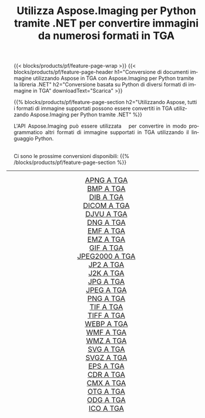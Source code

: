 ﻿---
title: Utilizza Aspose.Imaging per Python tramite .NET per convertire immagini da numerosi formati in TGA 
weight: 3920
url: /it/python-net/conversion/to/tga 
lang: it
langdirlevel: 2
locales: zh-hans,ja,it,ru,de,es,fr,nl,id,lt,pl,pt,vi,tr,ko,zh-hant,ar,hi,th,sv,cs,uk,he
description: Puoi utilizzare Aspose.Imaging per Python tramite la libreria .NET per convertire da una varietà di formati in TGA
---

{{< blocks/products/pf/feature-page-wrap >}}
{{< blocks/products/pf/feature-page-header h1="Conversione di documenti immagine utilizzando Aspose in TGA con Aspose.Imaging per Python tramite la libreria .NET" h2="Conversione basata su Python di diversi formati di immagine in TGA" downloadText="Scarica" >}}


{{% blocks/products/pf/feature-page-section  h2="Utilizzando Aspose, tutti i formati di immagine supportati possono essere convertiti in TGA utilizzando Aspose.Imaging per Python tramite .NET" %}}
<p align=justify>L'API Aspose.Imaging può essere utilizzata   per convertire in modo programmatico altri formati di immagine supportati in TGA utilizzando il linguaggio Python.</p>
<br/>
Ci sono le prossime conversioni disponibili:
{{% /blocks/products/pf/feature-page-section %}}
<div class="container-fluid productfamilypage bg-gray">
    <div class="convertypes bg-gray agp-content section">
        <div class="container">
		<hr style="margin-left:-20px;"/>
		<div class="row other-converters" style="gap: 10px;font-size: 19px;text-align:center;">
		    <div class='col-md-2 other-converter remove-lp remove-rp'><a href="/imaging/it/python-net/conversion/apng-to-tga" style="padding:15px;">APNG A TGA</a></div>
<div class='col-md-2 other-converter remove-lp remove-rp'><a href="/imaging/it/python-net/conversion/bmp-to-tga" style="padding:15px;">BMP A TGA</a></div>
<div class='col-md-2 other-converter remove-lp remove-rp'><a href="/imaging/it/python-net/conversion/dib-to-tga" style="padding:15px;">DIB A TGA</a></div>
<div class='col-md-2 other-converter remove-lp remove-rp'><a href="/imaging/it/python-net/conversion/dicom-to-tga" style="padding:15px;">DICOM A TGA</a></div>
<div class='col-md-2 other-converter remove-lp remove-rp'><a href="/imaging/it/python-net/conversion/djvu-to-tga" style="padding:15px;">DJVU A TGA</a></div>
<div class='col-md-2 other-converter remove-lp remove-rp'><a href="/imaging/it/python-net/conversion/dng-to-tga" style="padding:15px;">DNG A TGA</a></div>
<div class='col-md-2 other-converter remove-lp remove-rp'><a href="/imaging/it/python-net/conversion/emf-to-tga" style="padding:15px;">EMF A TGA</a></div>
<div class='col-md-2 other-converter remove-lp remove-rp'><a href="/imaging/it/python-net/conversion/emz-to-tga" style="padding:15px;">EMZ A TGA</a></div>
<div class='col-md-2 other-converter remove-lp remove-rp'><a href="/imaging/it/python-net/conversion/gif-to-tga" style="padding:15px;">GIF A TGA</a></div>
<div class='col-md-2 other-converter remove-lp remove-rp'><a href="/imaging/it/python-net/conversion/jpeg2000-to-tga" style="padding:15px;">JPEG2000 A TGA</a></div>
<div class='col-md-2 other-converter remove-lp remove-rp'><a href="/imaging/it/python-net/conversion/jp2-to-tga" style="padding:15px;">JP2 A TGA</a></div>
<div class='col-md-2 other-converter remove-lp remove-rp'><a href="/imaging/it/python-net/conversion/j2k-to-tga" style="padding:15px;">J2K A TGA</a></div>
<div class='col-md-2 other-converter remove-lp remove-rp'><a href="/imaging/it/python-net/conversion/jpg-to-tga" style="padding:15px;">JPG A TGA</a></div>
<div class='col-md-2 other-converter remove-lp remove-rp'><a href="/imaging/it/python-net/conversion/jpeg-to-tga" style="padding:15px;">JPEG A TGA</a></div>
<div class='col-md-2 other-converter remove-lp remove-rp'><a href="/imaging/it/python-net/conversion/png-to-tga" style="padding:15px;">PNG A TGA</a></div>
<div class='col-md-2 other-converter remove-lp remove-rp'><a href="/imaging/it/python-net/conversion/tif-to-tga" style="padding:15px;">TIF A TGA</a></div>
<div class='col-md-2 other-converter remove-lp remove-rp'><a href="/imaging/it/python-net/conversion/tiff-to-tga" style="padding:15px;">TIFF A TGA</a></div>
<div class='col-md-2 other-converter remove-lp remove-rp'><a href="/imaging/it/python-net/conversion/webp-to-tga" style="padding:15px;">WEBP A TGA</a></div>
<div class='col-md-2 other-converter remove-lp remove-rp'><a href="/imaging/it/python-net/conversion/wmf-to-tga" style="padding:15px;">WMF A TGA</a></div>
<div class='col-md-2 other-converter remove-lp remove-rp'><a href="/imaging/it/python-net/conversion/wmz-to-tga" style="padding:15px;">WMZ A TGA</a></div>
<div class='col-md-2 other-converter remove-lp remove-rp'><a href="/imaging/it/python-net/conversion/svg-to-tga" style="padding:15px;">SVG A TGA</a></div>
<div class='col-md-2 other-converter remove-lp remove-rp'><a href="/imaging/it/python-net/conversion/svgz-to-tga" style="padding:15px;">SVGZ A TGA</a></div>
<div class='col-md-2 other-converter remove-lp remove-rp'><a href="/imaging/it/python-net/conversion/eps-to-tga" style="padding:15px;">EPS A TGA</a></div>
<div class='col-md-2 other-converter remove-lp remove-rp'><a href="/imaging/it/python-net/conversion/cdr-to-tga" style="padding:15px;">CDR A TGA</a></div>
<div class='col-md-2 other-converter remove-lp remove-rp'><a href="/imaging/it/python-net/conversion/cmx-to-tga" style="padding:15px;">CMX A TGA</a></div>
<div class='col-md-2 other-converter remove-lp remove-rp'><a href="/imaging/it/python-net/conversion/otg-to-tga" style="padding:15px;">OTG A TGA</a></div>
<div class='col-md-2 other-converter remove-lp remove-rp'><a href="/imaging/it/python-net/conversion/odg-to-tga" style="padding:15px;">ODG A TGA</a></div>
<div class='col-md-2 other-converter remove-lp remove-rp'><a href="/imaging/it/python-net/conversion/ico-to-tga" style="padding:15px;">ICO A TGA</a></div>
                </div>
        </div>
    </div>
</div>
<br/>

